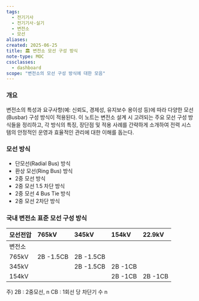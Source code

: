 ```yaml
---
tags:
  - 전기기사
  - 전기기사-실기
  - 변전소
  - 모선
aliases: 
created: 2025-06-25
title: 🏛️ 변전소 모선 구성 방식
note-type: MOC
cssclasses:
  - dashboard
scope: "변전소의 모선 구성 방식에 대한 모음"
---
```


### 개요

변전소의 특성과 요구사항(예: 신뢰도, 경제성, 유지보수 용이성 등)에 따라 다양한 모선(Busbar) 구성 방식이 적용된다. 이 노트는 변전소 설계 시 고려되는 주요 모선 구성 방식들을 정리하고, 각 방식의 특징, 장단점 및 적용 사례를 간략하게 소개하여 전력 시스템의 안정적인 운영과 효율적인 관리에 대한 이해를 돕는다.


### 모선 방식
- 단모선(Radial Bus) 방식
- 환상 모선(Ring Bus) 방식
- 2중 모선 방식
- 2중 모선 1.5 차단 방식
- 2중 모선 4 Bus Tie 방식
- 2중 모선 2차단 방식

### 국내 변전소 표준 모선 구성 방식

| 모선전압  | 765kV     | 345kV     | 154kV   | 22.9kV  |
| :---- | :-------- | :-------- | :------ | :------ |
| 변전소   |           |           |         |         |
| 765kV | 2B -1.5CB | 2B -1.5CB |         |         |
| 345kV |           | 2B -1.5CB | 2B -1CB |         |
| 154kV |           |           | 2B -1CB | 2B -1CB |

주) 2B : 2중모선, n CB : 1회선 당 차단기 수 n